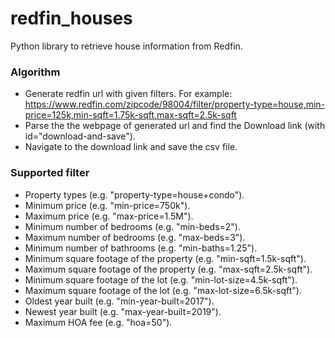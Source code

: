 # redfin_houses

Python library to retrieve house information from Redfin.

### Algorithm

- Generate redfin url with given filters. For example: https://www.redfin.com/zipcode/98004/filter/property-type=house,min-price=125k,min-sqft=1.75k-sqft,max-sqft=2.5k-sqft
- Parse the the webpage of generated url and find the Download link (with id="download-and-save").
- Navigate to the download link and save the csv file.

### Supported filter

- Property types (e.g. "property-type=house+condo").
- Minimum price (e.g. "min-price=750k").
- Maximum price (e.g. "max-price=1.5M").
- Minimum number of bedrooms (e.g. "min-beds=2").
- Maximum number of bedrooms (e.g. "max-beds=3").
- Minimum number of bathrooms (e.g. "min-baths=1.25").
- Minimum square footage of the property (e.g. "min-sqft=1.5k-sqft").
- Maximum square footage of the property (e.g. "max-sqft=2.5k-sqft").
- Minimum square footage of the lot (e.g. "min-lot-size=4.5k-sqft").
- Maximum square footage of the lot (e.g. "max-lot-size=6.5k-sqft").
- Oldest year built (e.g. "min-year-built=2017").
- Newest year built (e.g. "max-year-built=2019").
- Maximum HOA fee (e.g. "hoa=50").

